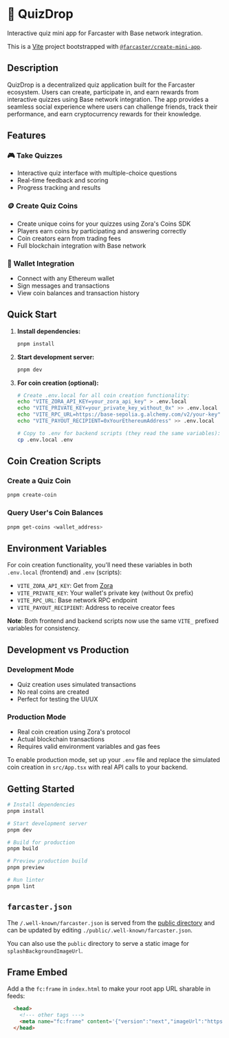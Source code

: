 # 🎯 QuizDrop

Interactive quiz mini app for Farcaster with Base network integration.

This is a [Vite](https://vitejs.dev) project bootstrapped with [`@farcaster/create-mini-app`](https://github.com/farcasterxyz/frames/tree/main/packages/create-mini-app).

## Description

QuizDrop is a decentralized quiz application built for the Farcaster ecosystem. Users can create, participate in, and earn rewards from interactive quizzes using Base network integration. The app provides a seamless social experience where users can challenge friends, track their performance, and earn cryptocurrency rewards for their knowledge.

## Features

### 🎮 Take Quizzes
- Interactive quiz interface with multiple-choice questions
- Real-time feedback and scoring
- Progress tracking and results

### 🪙 Create Quiz Coins
- Create unique coins for your quizzes using Zora's Coins SDK
- Players earn coins by participating and answering correctly
- Coin creators earn from trading fees
- Full blockchain integration with Base network

### 🔗 Wallet Integration
- Connect with any Ethereum wallet
- Sign messages and transactions
- View coin balances and transaction history

## Quick Start

1. **Install dependencies:**
   ```bash
   pnpm install
   ```

2. **Start development server:**
   ```bash
   pnpm dev
   ```

3. **For coin creation (optional):**
   ```bash
   # Create .env.local for all coin creation functionality:
   echo "VITE_ZORA_API_KEY=your_zora_api_key" > .env.local
   echo "VITE_PRIVATE_KEY=your_private_key_without_0x" >> .env.local
   echo "VITE_RPC_URL=https://base-sepolia.g.alchemy.com/v2/your-key" >> .env.local
   echo "VITE_PAYOUT_RECIPIENT=0xYourEthereumAddress" >> .env.local
   
   # Copy to .env for backend scripts (they read the same variables):
   cp .env.local .env
   ```

## Coin Creation Scripts

### Create a Quiz Coin
```bash
pnpm create-coin
```

### Query User's Coin Balances
```bash
pnpm get-coins <wallet_address>
```

## Environment Variables

For coin creation functionality, you'll need these variables in both `.env.local` (frontend) and `.env` (scripts):

- `VITE_ZORA_API_KEY`: Get from [Zora](https://zora.co/)
- `VITE_PRIVATE_KEY`: Your wallet's private key (without 0x prefix)
- `VITE_RPC_URL`: Base network RPC endpoint
- `VITE_PAYOUT_RECIPIENT`: Address to receive creator fees

**Note**: Both frontend and backend scripts now use the same `VITE_` prefixed variables for consistency.

## Development vs Production

### Development Mode
- Quiz creation uses simulated transactions
- No real coins are created
- Perfect for testing the UI/UX

### Production Mode
- Real coin creation using Zora's protocol
- Actual blockchain transactions
- Requires valid environment variables and gas fees

To enable production mode, set up your `.env` file and replace the simulated coin creation in `src/App.tsx` with real API calls to your backend.

## Getting Started

```bash
# Install dependencies
pnpm install

# Start development server
pnpm dev

# Build for production
pnpm build

# Preview production build
pnpm preview

# Run linter
pnpm lint
```

## `farcaster.json`

The `/.well-known/farcaster.json` is served from the [public
directory](https://vite.dev/guide/assets) and can be updated by editing
`./public/.well-known/farcaster.json`.

You can also use the `public` directory to serve a static image for `splashBackgroundImageUrl`.

## Frame Embed

Add a the `fc:frame` in `index.html` to make your root app URL sharable in feeds:

```html
  <head>
    <!--- other tags --->
    <meta name="fc:frame" content='{"version":"next","imageUrl":"https://placehold.co/900x600.png?text=Frame%20Image","button":{"title":"Open","action":{"type":"launch_frame","name":"App Name","url":"https://app.com"}}}' /> 
  </head>
```
